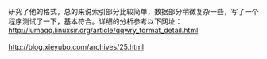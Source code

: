 研究了他的格式，总的来说索引部分比较简单，数据部分稍微复杂一些，写了一个程序测试了一下，基本符合。详细的分析参考以下网址：<br />
<a href="http://lumaqq.linuxsir.org/article/qqwry_format_detail.html">http://lumaqq.linuxsir.org/article/qqwry_format_detail.html</a><br />
<br />
<a href="http://blog.xieyubo.com/archives/25.html">http://blog.xieyubo.com/archives/25.html</a><br />
 